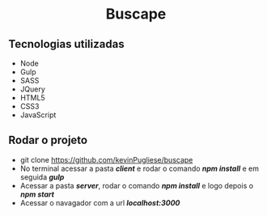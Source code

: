 <p align="center">
   <h1 align="center">Buscape</h1>
</p>


## Tecnologias utilizadas

- Node
- Gulp
- SASS
- JQuery
- HTML5
- CSS3
- JavaScript

## Rodar o projeto

- git clone https://github.com/kevinPugliese/buscape
- No terminal acessar a pasta ***client*** e rodar o comando ***npm install*** e em seguida ***gulp***
- Acessar a pasta ***server***, rodar o comando ***npm install*** e logo depois o ***npm start***
- Acessar o navagador com a url ***localhost:3000***

